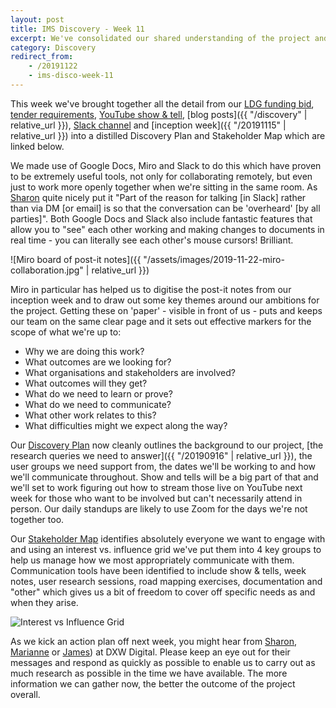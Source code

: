 ```yaml
---
layout: post
title: IMS Discovery - Week 11
excerpt: We've consolidated our shared understanding of the project and made a start on delivery.
category: Discovery
redirect_from:
    - /20191122
    - ims-disco-week-11
---
```

This week we've brought together all the detail from our [LDG funding bid](https://docs.google.com/document/d/1I4EPlTWphcculCRcoeXt-2leX4F8AGTL2XGG9sBE9P4), [tender requirements](https://docs.google.com/spreadsheets/d/1MkzvoOmTRZtSGT18-xSNxeOWNiPkZG7phRg0BUPJsI4), [YouTube show & tell](https://www.youtube.com/watch?v=Mh4wWuZc1ZA), [blog posts]({{ "/discovery" | relative_url }}), [Slack channel](https://localdigital.slack.com/archives/CJW65RNAY/) and [inception week]({{ "/20191115" | relative_url }}) into a distilled Discovery Plan and Stakeholder Map which are linked below.

We made use of Google Docs, Miro and Slack to do this which have proven to be extremely useful tools, not only for collaborating remotely, but even just to work more openly together when we're sitting in the same room. As [Sharon](https://twitter.com/pixlz) quite nicely put it "Part of the reason for talking \[in Slack\] rather than via DM \[or email\] is so that the conversation can be 'overheard' \[by all parties\]". Both Google Docs and Slack also include fantastic features that allow you to "see" each other working and making changes to documents in real time - you can literally see each other's mouse cursors! Brilliant.

![Miro board of post-it notes]({{ "/assets/images/2019-11-22-miro-collaboration.jpg" | relative_url }})

Miro in particular has helped us to digitise the post-it notes from our inception week and to draw out some key themes around our ambitions for the project. Getting these on 'paper' - visible in front of us - puts and keeps our team on the same clear page and it sets out effective markers for the scope of what we're up to:

*   Why we are doing this work?
*   What outcomes are we looking for?
*   What organisations and stakeholders are involved?
*   What outcomes will they get?
*   What do we need to learn or prove?
*   What do we need to communicate?
*   What other work relates to this?
*   What difficulties might we expect along the way?

Our [Discovery Plan](https://docs.google.com/document/d/19qamvLauxiN50Ew7AecVlDtke5tRzVgvWT4PXMIjQnM) now cleanly outlines the background to our project, [the research queries we need to answer]({{ "/20190916" | relative_url }}), the user groups we need support from, the dates we'll be working to and how we'll communicate throughout. Show and tells will be a big part of that and we'll set to work figuring out how to stream those live on YouTube next week for those who want to be involved but can't necessarily attend in person. Our daily standups are likely to use Zoom for the days we're not together too.

Our [Stakeholder Map](https://miro.com/app/board/o9J_kwYo6Ak=/) identifies absolutely everyone we want to engage with and using an interest vs. influence grid we've put them into 4 key groups to help us manage how we most appropriately communicate with them. Communication tools have been identified to include show & tells, week notes, user research sessions, road mapping exercises, documentation and "other" which gives us a bit of freedom to cover off specific needs as and when they arise.

![Interest vs Influence Grid](https://miro.medium.com/max/1489/1*0rqkQR7ktS_eM7j7rrm_PQ.png)

As we kick an action plan off next week, you might hear from [Sharon](https://twitter.com/pixlz), [Marianne](https://twitter.com/mmkernohan) or [James](https://twitter.com/floppy)) at DXW Digital. Please keep an eye out for their messages and respond as quickly as possible to enable us to carry out as much research as possible in the time we have available. The more information we can gather now, the better the outcome of the project overall.
